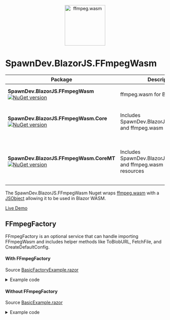 <p align="center">
  <a href="#">
    <img alt="ffmpeg.wasm" width="128px" height="128px" src="https://github.com/LostBeard/ffmpeg.wasm/blob/main/apps/website/static/img/logo192.png"></img>
  </a>
</p>

# SpawnDev.BlazorJS.FFmpegWasm
| Package | Description | Includes |
|---------|-------------|----------|
|**SpawnDev.BlazorJS.FFmpegWasm** <br /> [![NuGet version](https://badge.fury.io/nu/SpawnDev.BlazorJS.FFmpegWasm.svg)](https://www.nuget.org/packages/SpawnDev.BlazorJS.FFmpegWasm)| ffmpeg.wasm for Blazor WASM | ffmpeg/*<br />ffmpeg.js<br />814.ffmpeg.js
|**SpawnDev.BlazorJS.FFmpegWasm.Core** <br /> [![NuGet version](https://badge.fury.io/nu/SpawnDev.BlazorJS.FFmpegWasm.Core.svg)](https://www.nuget.org/packages/SpawnDev.BlazorJS.FFmpegWasm.Core)| Includes SpawnDev.BlazorJS.FFmpegWasm and ffmpeg.wasm core resources | core/*<br />ffmpeg-core.js<br />ffmpeg-core.wasm
|**SpawnDev.BlazorJS.FFmpegWasm.CoreMT** <br /> [![NuGet version](https://badge.fury.io/nu/SpawnDev.BlazorJS.FFmpegWasm.CoreMT.svg)](https://www.nuget.org/packages/SpawnDev.BlazorJS.FFmpegWasm.CoreMT)| Includes SpawnDev.BlazorJS.FFmpegWasm and ffmpeg.wasm core-mt resources | core-mt/*<br />ffmpeg-core.js<br />ffmpeg-core.wasm<br />ffmpeg-core.worker.js
 
The SpawnDev.BlazorJS.FFmpegWasm Nuget wraps [ffmpeg.wasm](https://github.com/ffmpegwasm/ffmpeg.wasm) with a [JSObject](https://github.com/LostBeard/SpawnDev.BlazorJS#jsobject-base-class) allowing it to be used in Blazor WASM. 

[Live Demo](https://lostbeard.github.io/SpawnDev.BlazorJS.FFmpegWasm/)

## FFmpegFactory
FFmpegFactory is an optional service that can handle importing FFmpegWasm and includes helper methods like ToBlobURL, FetchFile, and CreateDefaultConfig.

#### With FFmpegFactory
Source [BasicFactoryExample.razor](https://github.com/LostBeard/SpawnDev.BlazorJS.FFmpegWasm/blob/main/SpawnDev.BlazorJS.FFmpegWasmDemo/Pages/BasicFactoryExample.razor) 

<details>
<summary>Example code</summary>

```cs
@page "/BasicFactoryExample"
@using System.Text
@using SpawnDev.BlazorJS
@using SpawnDev.BlazorJS.FFmpegWasm

<h3>Basic FFmpegFactory Example of ffmpeg.wasm in Blazor</h3>
<p>A bare bones example of ffmpeg.wasm in Blazor using SpawnDev.BlazorJS and SpawnDev.BlazorJS.FFmpegWASM</p>
<video @ref=videoResult autoplay muted id="video-result" controls></video>
<br />
<button @onclick=Load disabled="@(loaded || busy)" id="load-button">Load ffmpeg-core (~31 MB)</button>
<br />
<button @onclick=Transcode disabled="@(!loaded || busy)" id="transcode-button">Transcode webm to mp4</button>
<br />
<p>@logMessage</p>
<p>@progressMessage</p>
<p>Open Developer Tools (Ctrl+Shift+I) to View Logs</p>

@code {
    [Inject]
    BlazorJSRuntime JS { get; set; }

    [Inject]
    FFmpegFactory FFmpegFactory { get; set; }

    ElementReference videoResult;
    HTMLVideoElement? videoEl;
    bool loaded = false;
    bool busy = false;
    string logMessage = "";
    string progressMessage = "";

    FFmpeg? ffmpeg = null;

    async Task Load()
    {
        busy = true;
        StateHasChanged();
        videoEl = new HTMLVideoElement(videoResult);
        await FFmpegFactory.Init();
        ffmpeg = new FFmpeg();
        ffmpeg.OnLog += FFmpeg_OnLog;
        ffmpeg.OnProgress += FFmpeg_OnProgress;
        // Use FFmpegFactory extension methods supplied by the Nuget packages
        // SpawnDev.BlazorJS.FFmpegWasm.Core
        // SpawnDev.BlazorJS.FFmpegWasm.CoreMT
        //
        // Single thread and multi thread versions acn be used independently of each other to lower resource packaging.
        //
        // From SpawnDev.BlazorJS.FFmpegWasm.Core 
        // - Contains the ffmpeg.wasm core for single thread files
        // - Adds CreateLoadCoreConfig to FFmpegFactory
        // From SpawnDev.BlazorJS.FFmpegWasm.CoreMT 
        // - Contains the ffmpeg.wasm core for multi thread files
        // - Adds CreateLoadCoreMTConfig to FFmpegFactory
        var loadConfig = FFmpegFactory.MultiThreadSupported ? FFmpegFactory.CreateLoadCoreMTConfig() : FFmpegFactory.CreateLoadCoreConfig();
        await ffmpeg.Load(loadConfig);
        busy = false;
        loaded = true;
        StateHasChanged();
    }

    async Task Transcode()
    {
        busy = true;
        StateHasChanged();
        logMessage = "Downloading source video";
        StateHasChanged();
        await ffmpeg.WriteFile("input.webm", await FFmpegFactory.FetchFile("https://raw.githubusercontent.com/ffmpegwasm/testdata/master/Big_Buck_Bunny_180_10s.webm"));
        logMessage = "Transcoding source video";
        StateHasChanged();
        var ret = await ffmpeg.Exec(new string[] { "-i", "input.webm", "output.mp4" });
        logMessage = "Source video transcoded";
        StateHasChanged();
        using var data = await ffmpeg.ReadFileUint8Array("output.mp4");
        using var blob = new Blob(new Uint8Array[] { data }, new BlobOptions { Type = "video/mp4" });
        var objSrc = URL.CreateObjectURL(blob);
        videoEl.Src = objSrc;
        busy = false;
        StateHasChanged();
    }

    void FFmpeg_OnLog(FFmpegLogEvent ev)
    {
        logMessage = ev.Message;
        JS.Log("FFmpeg_OnLog", ev.Message);
        StateHasChanged();
    }

    void FFmpeg_OnProgress(FFmpegProgressEvent ev)
    {
        var progress = ev.Progress;
        var time = ev.Time;
        progressMessage = $"{progress * 100} % (transcoded time: {time / 1000000} s)";
        JS.Log("FFmpeg_OnProgress", ev.Time, ev.Progress);
        StateHasChanged();
    }
}
```
</details>

#### Without FFmpegFactory
Source [BasicExample.razor](https://github.com/LostBeard/SpawnDev.BlazorJS.FFmpegWasm/blob/main/SpawnDev.BlazorJS.FFmpegWasmDemo/Pages/BasicExample.razor)

<details>
<summary>Example code</summary>

```cs
@page "/"
@using System.Text
@using SpawnDev.BlazorJS
@using SpawnDev.BlazorJS.FFmpegWasm

<h3>Basic Example of ffmpeg.wasm in Blazor</h3>
<p>A bare bones example of ffmpeg.wasm in Blazor using SpawnDev.BlazorJS and SpawnDev.BlazorJS.FFmpegWASM</p>
<video @ref=videoResult autoplay muted id="video-result" controls></video>
<br />
<button @onclick=Load disabled="@(loaded || busy)" id="load-button">Load ffmpeg-core (~31 MB)</button>
<br />
<button @onclick=Transcode disabled="@(!loaded || busy)" id="transcode-button">Transcode webm to mp4</button>
<br />
<p>@logMessage</p>
<p>@progressMessage</p>
<p>Open Developer Tools (Ctrl+Shift+I) to View Logs</p>

@code {
    [Inject]
    BlazorJSRuntime JS { get; set; }

    ElementReference videoResult;
    HTMLVideoElement? videoEl;
    bool loaded = false;
    bool busy = false;
    string logMessage = "";
    string progressMessage = "";
    string baseURLFFmpeg = "https://unpkg.com/@ffmpeg/ffmpeg@0.12.6/dist/umd";
    string baseURLCore = "https://unpkg.com/@ffmpeg/core@0.12.3/dist/umd";

    FFmpeg? ffmpeg = null;

    async Task Load()
    {
        busy = true;
        StateHasChanged();
        videoEl = new HTMLVideoElement(videoResult);
        if (JS.IsUndefined("FFmpegWASM"))
        {
            // a quick patch to allow us the ability to specify the full path to the primary ffmpeg worker (814.ffmpeg.js in umd version) via our FFMessageLoadConfig
            // the ffmpeg.js script tries to build the path location itself (with the code being replaced) but will fail (in our scenario) so we patch it to allow us to specify the path
            // essentially the same as Pull request #562 (https://github.com/ffmpegwasm/ffmpeg.wasm/pull/562) except this works on the minified UMD version
            var FFmpegObjUrl = await ToBlobURL($"{baseURLFFmpeg}/ffmpeg.js", "application/javascript", (js) => js.Replace("new Worker(new URL(e.p+e.u(814),e.b),{type:void 0})", "new Worker(r.worker814URL,{type:void 0})"));
            await JS.Import(FFmpegObjUrl);
            URL.RevokeObjectURL(FFmpegObjUrl);
        }
        ffmpeg = new FFmpeg();
        ffmpeg.OnLog += FFmpeg_OnLog;
        ffmpeg.OnProgress += FFmpeg_OnProgress;
        await ffmpeg.Load(new FFMessageLoadConfig
            {
                Worker814URL = await ToBlobURL($"{baseURLFFmpeg}/814.ffmpeg.js", "application/javascript"),
                CoreURL = await ToBlobURL($"{baseURLCore}/ffmpeg-core.js", "application/javascript"),
                WasmURL = await ToBlobURL($"{baseURLCore}/ffmpeg-core.wasm", "application/wasm"),
            });
        busy = false;
        loaded = true;
        StateHasChanged();
    }

    async Task Transcode()
    {
        busy = true;
        StateHasChanged();
        logMessage = "Downloading source video";
        StateHasChanged();
        await ffmpeg.WriteFile("input.webm", await FetchFile("https://raw.githubusercontent.com/ffmpegwasm/testdata/master/Big_Buck_Bunny_180_10s.webm"));
        logMessage = "Transcoding source video";
        StateHasChanged();
        var ret = await ffmpeg.Exec(new string[] { "-i", "input.webm", "output.mp4" });
        logMessage = "Source video transcoded";
        StateHasChanged();
        using var data = await ffmpeg.ReadFileUint8Array("output.mp4");
        using var blob = new Blob(new Uint8Array[] { data }, new BlobOptions { Type = "video/mp4" });
        var objSrc = URL.CreateObjectURL(blob);
        videoEl.Src = objSrc;
        busy = false;
        StateHasChanged();
    }

    void FFmpeg_OnLog(FFmpegLogEvent ev)
    {
        logMessage = ev.Message;
        JS.Log("FFmpeg_OnLog", ev.Message);
        StateHasChanged();
    }

    void FFmpeg_OnProgress(FFmpegProgressEvent ev)
    {
        var progress = ev.Progress;
        var time = ev.Time;
        progressMessage = $"{progress * 100} % (transcoded time: {time / 1000000} s)";
        JS.Log("FFmpeg_OnProgress", ev.Time, ev.Progress);
        StateHasChanged();
    }

    async Task<Uint8Array> FetchFile(string resource)
    {
        using var resp = await JS.Fetch(resource);
        using var body = await resp.ArrayBuffer();
        return new Uint8Array(body);
    }
    async Task<string> FetchText(string resource)
    {
        using var resp = await JS.Fetch(resource);
        return await resp.Text();
    }
    async Task<string> ToBlobURL(string src, string mimeType)
    {
        using var data = await FetchFile(src);
        using var blob = new Blob(new Uint8Array[] { data }, new BlobOptions { Type = mimeType });
        return URL.CreateObjectURL(blob);
    }
    async Task<string> ToBlobURL(string src, string mimeType, Func<string, string> patcher)
    {
        var text = await FetchText(src);
        if (patcher != null) text = patcher(text);
        using var blob = new Blob(new string[] { text }, new BlobOptions { Type = mimeType });
        return URL.CreateObjectURL(blob);
    }
}
```
</details>
